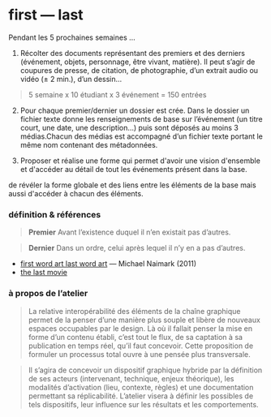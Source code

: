 first — last
==========

Pendant les 5 prochaines semaines …

1. Récolter des documents représentant des premiers et des derniers (événement, objets, personnage, être vivant, matière). Il peut s’agir de coupures de presse, de citation, de photographie, d’un extrait audio ou vidéo (± 2 min.), d’un dessin… 

> 5 semaine x 10 étudiant x 3 événement = 150 entrées

2. Pour chaque premier/dernier un dossier est crée. Dans le dossier un fichier texte donne les renseignements de base sur l’événement (un titre court, une date, une description…) puis sont déposés au moins 3 médias.Chacun des médias est accompagné d’un fichier texte portant le même nom contenant des métadonnées.

3. Proposer et réalise une forme qui permet d'avoir une vision d'ensemble et d'accéder au détail de tout les événements présent dans la base.

 de révéler la forme globale et des liens entre les éléments de la base mais aussi d'accéder à chacun des éléments.

### définition & références

> **Premier**
> Avant l’existence duquel il n’en existait pas d’autres.

> **Dernier**
> Dans un ordre, celui après lequel il n’y en a pas d’autres.

- [first word art last word art](http://www.naimark.net/writing/firstword.html) — Michael Naimark (2011)
- [the last movie](http://fr.wikipedia.org/wiki/The_Last_Movie)

### à propos de l’atelier 

> La relative interopérabilité des éléments de la chaîne graphique permet de la penser d’une manière plus souple et libère de nouveaux espaces occupables par le design. Là où il fallait penser la mise en forme d’un contenu établi, c’est tout le flux, de sa captation à sa publication en temps réel, qu’il faut concevoir. Cette proposition de formuler un processus total ouvre à une pensée plus transversale.

> Il s’agira de concevoir un dispositif graphique hybride par la définition de ses acteurs (intervenant, technique, enjeux théorique), les modalités d’activation (lieu, contexte, règles) et une documentation permettant sa réplicabilité. L’atelier visera à définir les possibles de tels dispositifs, leur influence sur les résultats et les comportements.